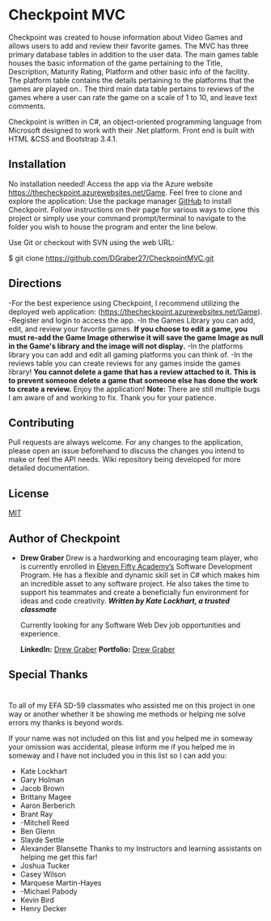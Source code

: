 ﻿#
# Checkpoint MVC

Checkpoint was created to house information about Video Games and allows users to add and review their favorite games. The MVC has three primary database tables in addition to the user data. The main games table houses the basic information of the game pertaining to the Title, Description, Maturity Rating, Platform and other basic info of the facility. The platform table contains the details pertaining to the platforms that the games are played on.. The third main data table pertains to reviews of the games where a user can rate the game on a scale of 1 to 10,  and leave text comments.

Checkpoint is written in C#, an object-oriented programming language from Microsoft designed to work with their .Net platform. Front end is built with HTML &CSS and Bootstrap 3.4.1.

## Installation

No installation needed! Access the app via the Azure website https://thecheckpoint.azurewebsites.net/Game.
Feel free to clone and explore the application: Use the package manager  [GitHub](https://github.com/DGraber27/CheckpointMVC)  to install Checkpoint. Follow instructions on their page for various ways to clone this project or simply use your command prompt/terminal to navigate to the folder you wish to house the program and enter the line below.

Use Git or checkout with SVN using the web URL:

$ git clone https://github.com/DGraber27/CheckpointMVC.git

## Directions

-For the best experience using Checkpoint, I recommend utilizing the deployed web application: (https://thecheckpoint.azurewebsites.net/Game).
-Register and login to access the app. 
-In the Games Library you can add, edit, and review your favorite games.
**If you choose to edit a game, you must re-add the Game Image otherwise it will save the game Image as null in the Game's library and the image will not display.**
-In the platforms library you can add and edit all gaming platforms you can think of.
-In the reviews table you can create reviews for any games inside the games library!
**You cannot delete a game that has a review attached to it. This is to prevent someone delete a game that someone else has done the work to create a review.**
Enjoy the application!
**Note:**  There are still multiple bugs I am aware of and working to fix. Thank you for your patience.

## Contributing

Pull requests are always welcome. For any changes to the application, please open an issue beforehand to discuss the changes you intend to make or feel the API needs. Wiki repository being developed for more detailed documentation. 

## License

[MIT](MIT.md)

## Author of Checkpoint

-   **Drew Graber**  Drew is a hardworking and encouraging team player, who is currently enrolled in  [Eleven Fifty Academy’s](https://elevenfifty.org/)  Software Development Program. He has a flexible and dynamic skill set in C# which makes him an incredible asset to any software project. He also takes the time to support his teammates and create a beneficially fun environment for ideas and code creativity. ***Written by Kate Lockhart, a trusted classmate***
    
    Currently looking for any Software Web Dev job opportunities and experience.
    
    **LinkedIn:**  [Drew Graber](https://www.linkedin.com/in/drew-graber/)  **Portfolio:**  [Drew Graber](https://dgraber27.github.io/Portfolio)
    
## Special Thanks
#
To all of my EFA SD-59 classmates who assisted me on this project in one way or another whether it be showing me methods or helping me solve errors my thanks is beyond words.

 If your name was not included on this list and you helped me in someway your omission was accidental, please inform me if you helped me in someway and I have not included you in this list so I can add you:
- Kate Lockhart
- Gary Holman
- Jacob Brown
- Brittany Magee
- Aaron Berberich
- Brant Ray
- -Mitchell Reed
- Ben Glenn
- Slayde Settle
- Alexander Blansette
Thanks to my Instructors and learning assistants on helping me get this far!
- Joshua Tucker
- Casey Wilson
- Marquese Martin-Hayes
- -Michael Pabody
- Kevin Bird
- Henry Decker

